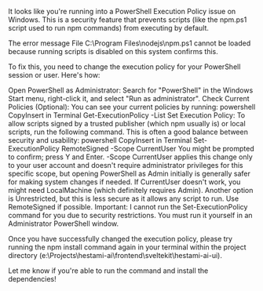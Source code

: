 It looks like you're running into a PowerShell Execution Policy issue on Windows. This is a security feature that prevents scripts (like the npm.ps1 script used to run npm commands) from executing by default.

The error message File C:\Program Files\nodejs\npm.ps1 cannot be loaded because running scripts is disabled on this system confirms this.

To fix this, you need to change the execution policy for your PowerShell session or user. Here's how:

Open PowerShell as Administrator: Search for "PowerShell" in the Windows Start menu, right-click it, and select "Run as administrator".
Check Current Policies (Optional): You can see your current policies by running:
powershell
CopyInsert in Terminal
Get-ExecutionPolicy -List
Set Execution Policy: To allow scripts signed by a trusted publisher (which npm usually is) or local scripts, run the following command. This is often a good balance between security and usability:
powershell
CopyInsert in Terminal
Set-ExecutionPolicy RemoteSigned -Scope CurrentUser
You might be prompted to confirm; press Y and Enter.
-Scope CurrentUser applies this change only to your user account and doesn't require administrator privileges for this specific scope, but opening PowerShell as Admin initially is generally safer for making system changes if needed. If CurrentUser doesn't work, you might need LocalMachine (which definitely requires Admin).
Another option is Unrestricted, but this is less secure as it allows any script to run. Use RemoteSigned if possible.
Important: I cannot run the Set-ExecutionPolicy command for you due to security restrictions. You must run it yourself in an Administrator PowerShell window.

Once you have successfully changed the execution policy, please try running the npm install command again in your terminal within the project directory (e:\Projects\hestami-ai\frontend\sveltekit\hestami-ai-ui).

Let me know if you're able to run the command and install the dependencies!